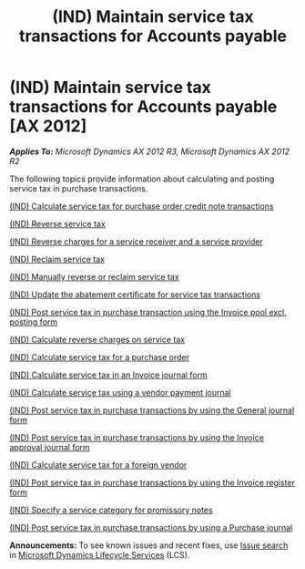 ﻿---
title: (IND) Maintain service tax transactions for Accounts payable
TOCTitle: (IND) Maintain service tax transactions for Accounts payable
ms:assetid: 9b96488a-e41d-40da-b334-53dc2e764870
ms:mtpsurl: https://technet.microsoft.com/en-us/library/JJ664722(v=AX.60)
ms:contentKeyID: 49386053
ms.date: 04/18/2014
mtps_version: v=AX.60
---

# (IND) Maintain service tax transactions for Accounts payable [AX 2012]


_**Applies To:** Microsoft Dynamics AX 2012 R3, Microsoft Dynamics AX 2012 R2_

The following topics provide information about calculating and posting service tax in purchase transactions.

[(IND) Calculate service tax for purchase order credit note transactions](ind-calculate-service-tax-for-purchase-order-credit-note-transactions.md)

[(IND) Reverse service tax](ind-reverse-service-tax.md)

[(IND) Reverse charges for a service receiver and a service provider](ind-reverse-charges-for-a-service-receiver-and-a-service-provider.md)

[(IND) Reclaim service tax](ind-reclaim-service-tax.md)

[(IND) Manually reverse or reclaim service tax](ind-manually-reverse-or-reclaim-service-tax.md)

[(IND) Update the abatement certificate for service tax transactions](ind-update-the-abatement-certificate-for-service-tax-transactions.md)

[(IND) Post service tax in purchase transaction using the Invoice pool excl. posting form](ind-post-service-tax-in-purchase-transaction-using-the-invoice-pool-excl-posting-form.md)

[(IND) Calculate reverse charges on service tax](ind-calculate-reverse-charges-on-service-tax.md)

[(IND) Calculate service tax for a purchase order](ind-calculate-service-tax-for-a-purchase-order.md)

[(IND) Calculate service tax in an Invoice journal form](ind-calculate-service-tax-in-an-invoice-journal-form.md)

[(IND) Calculate service tax using a vendor payment journal](ind-calculate-service-tax-using-a-vendor-payment-journal.md)

[(IND) Post service tax in purchase transactions by using the General journal form](ind-post-service-tax-in-purchase-transactions-by-using-the-general-journal-form.md)

[(IND) Post service tax in purchase transactions by using the Invoice approval journal form](ind-post-service-tax-in-purchase-transactions-by-using-the-invoice-approval-journal-form.md)

[(IND) Calculate service tax for a foreign vendor](ind-calculate-service-tax-for-a-foreign-vendor.md)

[(IND) Post service tax in purchase transactions by using the Invoice register form](ind-post-service-tax-in-purchase-transactions-by-using-the-invoice-register-form.md)

[(IND) Specify a service category for promissory notes](ind-specify-a-service-category-for-promissory-notes.md)

[(IND) Post service tax in purchase transactions by using a Purchase journal](ind-post-service-tax-in-purchase-transactions-by-using-a-purchase-journal.md)

  
**Announcements:** To see known issues and recent fixes, use [Issue search](http://go.microsoft.com/fwlink/?linkid=389258) in [Microsoft Dynamics Lifecycle Services](http://go.microsoft.com/fwlink/?linkid=306505) (LCS).

